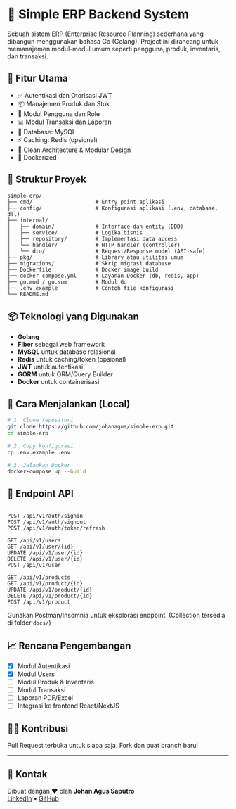 
# 🏢 Simple ERP Backend System

Sebuah sistem ERP (Enterprise Resource Planning) sederhana yang dibangun menggunakan bahasa Go (Golang). Project ini dirancang untuk memanajemen modul-modul umum seperti pengguna, produk, inventaris, dan transaksi.

## 🚀 Fitur Utama

- ✅ Autentikasi dan Otorisasi JWT
- 📦 Manajemen Produk dan Stok
- 👥 Modul Pengguna dan Role
- 📊 Modul Transaksi dan Laporan
- 💾 Database: MySQL
- ⚡ Caching: Redis (opsional)
- 🧩 Clean Architecture & Modular Design
- 🐳 Dockerized

## 📂 Struktur Proyek

```
simple-erp/
├── cmd/                    # Entry point aplikasi
├── config/                 # Konfigurasi aplikasi (.env, database, dll)
├── internal/
│   ├── domain/             # Interface dan entity (DDD)
│   ├── service/            # Logika bisnis
│   ├── repository/         # Implementasi data access
│   └── handler/            # HTTP handler (controller)
│   └── dto/                # Request/Response model (API-safe)
├── pkg/                    # Library atau utilitas umum
├── migrations/             # Skrip migrasi database
├── Dockerfile              # Docker image build
├── docker-compose.yml      # Layanan Docker (db, redis, app)
├── go.mod / go.sum         # Modul Go
├── .env.example            # Contoh file konfigurasi
└── README.md
```

## 📦 Teknologi yang Digunakan

- **Golang**
- **Fiber** sebagai web framework
- **MySQL** untuk database relasional
- **Redis** untuk caching/token (opsional)
- **JWT** untuk autentikasi
- **GORM** untuk ORM/Query Builder
- **Docker** untuk containerisasi

## 📄 Cara Menjalankan (Local)

```bash
# 1. Clone repositori
git clone https://github.com/johanagus/simple-erp.git
cd simple-erp

# 2. Copy konfigurasi
cp .env.example .env

# 3. Jalankan Docker
docker-compose up --build
```

## 🧪 Endpoint API

```http

POST /api/v1/auth/signin
POST /api/v1/auth/signout
POST /api/v1/auth/token/refresh

GET /api/v1/users
GET /api/v1/user/{id}
UPDATE /api/v1/user/{id}
DELETE /api/v1/user/{id}
POST /api/v1/user

GET /api/v1/products
GET /api/v1/product/{id}
UPDATE /api/v1/product/{id}
DELETE /api/v1/product/{id}
POST /api/v1/product

```

Gunakan Postman/Insomnia untuk eksplorasi endpoint. (Collection tersedia di folder `docs/`)

## 📈 Rencana Pengembangan

- [x] Modul Autentikasi
- [x] Modul Users
- [ ] Modul Produk & Inventaris
- [ ] Modul Transaksi
- [ ] Laporan PDF/Excel
- [ ] Integrasi ke frontend React/NextJS

## 👨‍💻 Kontribusi

Pull Request terbuka untuk siapa saja. Fork dan buat branch baru!

---

## 📮 Kontak

Dibuat dengan ❤️ oleh **Johan Agus Saputro**  
[LinkedIn](https://www.linkedin.com/in/johan-agus/) • [GitHub](https://github.com/johanagus)
